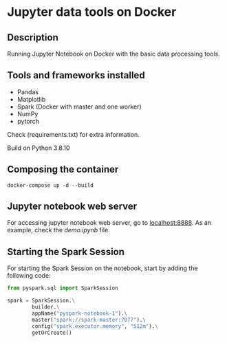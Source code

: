 # Jupyter data tools on Docker
## Description
Running Jupyter Notebook on Docker with the basic data processing tools.
## Tools and frameworks installed
- Pandas
- Matplotlib
- Spark (Docker with master and one worker)
- NumPy
- pytorch

Check (requirements.txt) for extra information.

Build on Python 3.8.10


## Composing the container
```shell
docker-compose up -d --build
```

## Jupyter notebook web server
For accessing jupyter notebook web server, go to [localhost:8888](localhost:8888).
As an example, check the *demo.ipynb* file.

## Starting the Spark Session
For starting the Spark Session on the notebook, start by adding the following code:

```python
from pyspark.sql import SparkSession

spark = SparkSession.\
        builder.\
        appName("pyspark-notebook-1").\
        master("spark://spark-master:7077").\
        config("spark.executor.memory", "512m").\
        getOrCreate()
```
